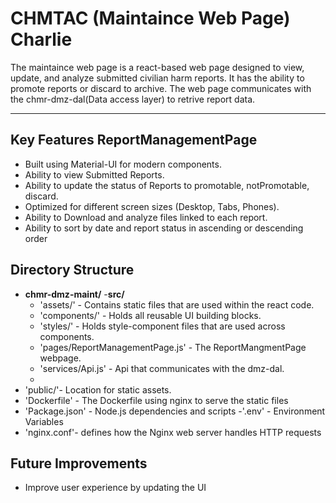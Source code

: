 # CHMTAC (Maintaince Web Page) Charlie

The maintaince web page is a react-based web page designed to view, update, and analyze submitted civilian harm reports. It has the ability to promote reports or discard to archive. The web page communicates with the chmr-dmz-dal(Data access layer) to retrive report data.

---

## Key Features ReportManagementPage
- Built using Material-UI for modern components.
- Ability to view Submitted Reports.
- Ability to update the status of Reports to promotable, notPromotable, discard.
- Optimized for different screen sizes (Desktop, Tabs, Phones).
- Ability to Download and analyze files linked to each report.
- Ability to sort by date and report status in ascending or descending order

## Directory Structure
- **chmr-dmz-maint/**
 -**src/**
    - 'assets/' - Contains static files that are used within the react code.
    - 'components/' - Holds all reusable UI building blocks.
    - 'styles/' - Holds style-component files that are used across components.
    - 'pages/ReportManagementPage.js' - The ReportMangmentPage webpage.
    - 'services/Api.js' - Api that communicates with the dmz-dal.
    -
 - 'public/'- Location for static assets.
 - 'Dockerfile' - The Dockerfile using nginx to serve the static files
 - 'Package.json' - Node.js dependencies and scripts
 -'.env' - Environment Variables
 - 'nginx.conf'- defines how the Nginx web server handles HTTP requests

 ## Future Improvements
 - Improve user experience by updating the UI
